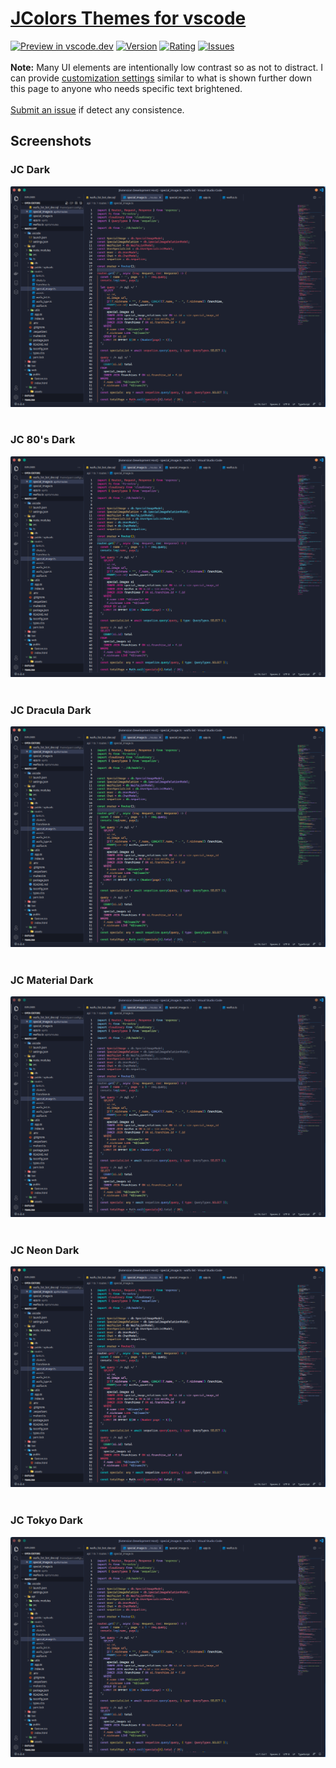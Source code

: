 # [JColors Themes for vscode](https://marketplace.visualstudio.com/items?itemName=JDGN.jcolors)
[![Preview in vscode.dev](https://img.shields.io/badge/preview%20in-vscode.dev-blue)](https://vscode.dev/theme/JDGN.jcolors/JC%20Dark)
[![Version](https://vsmarketplacebadge.apphb.com/version/JDGN.jcolors.svg)](https://marketplace.visualstudio.com/items?itemName=JDGN.jcolors)
[![Rating](https://vsmarketplacebadge.apphb.com/rating-star/JDGN.jcolors.svg)](https://marketplace.visualstudio.com/items?itemName=JDGN.jcolors)
[![Issues](https://img.shields.io/github/issues/jdgn94/jcolors-themes/issues)](https://github.com/jdgn94/jcolors-themes/issues)
<br><br>**Note:** Many UI elements are intentionally low contrast so as not to distract. I can provide [customization settings](https://code.visualstudio.com/api/references/theme-color) similar to what is shown further down this page to anyone who needs specific text brightened.
<br><br>[Submit an issue](https://github.com/jdgn94/jcolors-themes/issues/new) if detect any consistence.


## Screenshots

### JC Dark
<img src="icons/images/JColors.png" alt="theme-1" title="JColors" />
<br><br>

### JC 80's Dark
<img src="icons/images/JColors80s.png" alt="theme-1" title="JColors80s" />
<br><br>

### JC Dracula Dark
<img src="icons/images/JColorsDracula.png" alt="theme-1" title="JColorsDracula" />
<br><br>

### JC Material Dark
<img src="icons/images/JColorsMaterial.png" alt="theme-1" title="JColorsMaterial" />
<br><br>

### JC Neon Dark
<img src="icons/images/JColorsNeon.png" alt="theme-1" title="JColorsNeon" />
<br><br>

### JC Tokyo Dark
<img src="icons/images/JColorsTokyo.png" alt="theme-1" title="JColorsTokyo" />
<br><br>